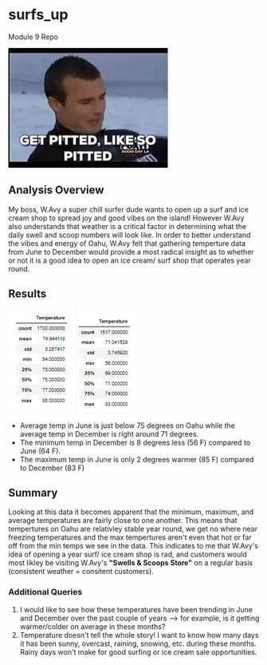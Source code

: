 # surfs_up
Module 9 Repo

![image](https://raw.githubusercontent.com/paulerlic/Surfs_Up/main/Imgs/surfer-dude.gif)

## Analysis Overview
My boss, W.Avy a super chill surfer dude wants to open up a surf and ice cream shop to spread joy and good vibes on the island! However W.Avy also understands that weather is a critical factor in determining what the daily swell and scoop numbers will look like. In order to better understand the vibes and energy of Oahu, W.Avy felt that gathering temperture data from June to December would provide a most radical insight as to whether or not it is a good idea to open an ice cream/ surf shop that operates year round. 

## Results
![image](https://raw.githubusercontent.com/paulerlic/Surfs_Up/main/Imgs/Results%231.png)
![image](https://raw.githubusercontent.com/paulerlic/Surfs_Up/main/Imgs/Results%232.png)

* Average temp in June is just below 75 degrees on Oahu while the average temp in December is right around 71 degrees.
* The minimum temp in December is 8 degrees less (56 F) compared to June (64 F). 
* The maximum temp in June is only 2 degrees warmer (85 F) compared to December (83 F)

## Summary
Looking at this data it becomes apparent that the minimum, maximum, and average temperatures are fairly close to one another. This means that tempertures on Oahu are relativley stable year round, we get no where near freezing temperatures and the max tempertures aren't even that hot or far off from the min temps we see in the data. This indicates to me that W.Avy's idea of opening a year surf/ ice cream shop is rad, and customers would most likley be visiting W.Avy's **"Swells & Scoops Store"** on a regular basis (consistent weather = consitent customers). 

### Additional Queries
1) I would like to see how these temperatures have been trending in June and December over the past couple of years --> for example, is it getting warmer/colder on average in these months?
2) Temperature doesn't tell the whole story! I want to know how many days it has been sunny, overcast, raining, snowing, etc. during these months. Rainy days won't make for good surfing or ice cream sale opportunities. 
